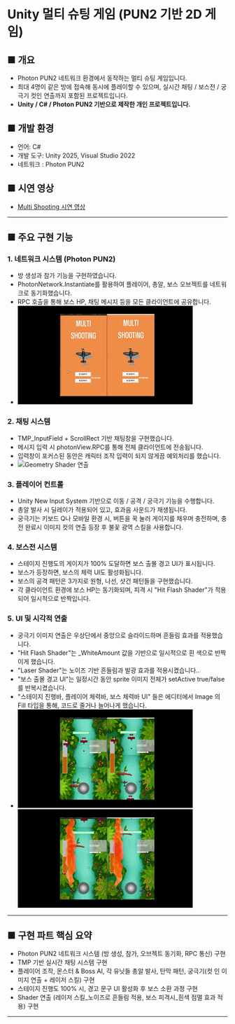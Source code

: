 # Unity 멀티 슈팅 게임 (PUN2 기반 2D 게임)

## ■ 개요
- Photon PUN2 네트워크 환경에서 동작하는 멀티 슈팅 게임입니다.
- 최대 4명이 같은 방에 접속해 동시에 플레이할 수 있으며,
  실시간 채팅 / 보스전 / 궁극기 컷인 연출까지 포함된 프로젝트입니다.
- **Unity / C# / Photon PUN2 기반으로 제작한 개인 프로젝트입니다.**

## ■ 개발 환경
- 언어: C#
- 개발 도구: Unity 2025, Visual Studio 2022
- 네트워크 : Photon PUN2

## ■ 시연 영상
- [Multi Shooting 시연 영상](https://youtu.be/Ch-EU6h1Ru4)

---

## ■ 주요 구현 기능

### 1. 네트워크 시스템 (Photon PUN2)
- 방 생성과 참가 기능을 구현하였습니다.
- PhotonNetwork.Instantiate를 활용하여 플레이어, 총알, 보스 오브젝트를 네트워크로 동기화했습니다.
- RPC 호출을 통해 보스 HP, 채팅 메시지 등을 모든 클라이언트에 공유합니다.
- ![Geometry Shader 연출](./Unity_Shorts/JoinRoom.gif)
### 2. 채팅 시스템
- TMP_InputField + ScrollRect 기반 채팅창을 구현했습니다.
- 메시지 입력 시 photonView.RPC를 통해 전체 클라이언트에 전송됩니다.
- 입력창이 포커스된 동안은 캐릭터 조작 입력이 되지 않게끔 예외처리를 했습니다.
- ![Geometry Shader 연출](./Unity_Shorts/Chatting2.gif)

### 3. 플레이어 컨트롤
- Unity New Input System 기반으로 이동 / 공격 / 궁극기 기능을 수행합니다.
- 총알 발사 시 딜레이가 적용되어 있고, 효과음 사운드가 재생됩니다.
- 궁극기는 키보드 Q나 모바일 환경 시, 버튼을 꾹 눌러 게이지를 채우며 충전하며, 충전 완료시 이미지 컷의 연출 등장 후 불꽃 광역 스킬을 사용합니다.

### 4. 보스전 시스템
- 스테이지 진행도의 게이지가 100% 도달하면 보스 출몰 경고 UI가 표시됩니다.
- 보스가 등장하면, 보스의 체력 UI도 활성화됩니다.
- 보스의 공격 패턴은 3가지로 원형, 나선, 샷건 패턴들을 구현했습니다.
- 각 클라이언트 환경에 보스 HP는 동기화되며, 피격 시 "Hit Flash Shader"가 적용되어 일시적으로 반짝입니다.

### 5. UI 및 시각적 연출
- 궁극기 이미지 연출은 우상단에서 중앙으로 슬라이드하며 흔들림 효과를 적용했습니다.
- "Hit Flash Shader"는 _WhiteAmount 값을 기반으로 일시적으로 흰 색으로 반짝이게 했습니다.
- "Laser Shader"는 노이즈 기반 흔들림과 발광 효과를 적용시켰습니다..
- "보스 출몰 경고 UI"는 일정시간 동안 sprite 이미지 전체가 setActive true/false를 반복시켰습니다.
- "스테이지 진행바, 플레이어 체력바, 보스 체력바 UI" 들은 에디터에서 Image 의 Fill 타입을 통해, 코드로 줄거나 늘어나게 했습니다.
- ![Geometry Shader 연출](./Unity_Shorts/Ultimate.gif) ![Geometry Shader 연출](./Unity_Shorts/Boss.gif) 
---

## ■ 구현 파트 핵심 요약
- Photon PUN2 네트워크 시스템 (방 생성, 참가, 오브젝트 동기화, RPC 통신) 구현
- TMP 기반 실시간 채팅 시스템 구현
- 플레이어 조작, 몬스터 & Boss AI, 각 유닛들 총알 발사, 탄막 패턴, 궁극기(컷 인 이미지 연출 + 레이저 스킬) 구현
- 스테이지 진행도 100% 시, 경고 문구 UI 활성화 후 보스 소환 과정 구현
- Shader 연출 (레이저 스킬_노이즈로 흔들림 적용, 보스 피격시_흰색 점멸 효과 적용) 구현

---
